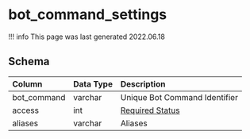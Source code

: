 # bot_command_settings

!!! info
	This page was last generated 2022.06.18

## Schema

| Column | Data Type | Description |
| :--- | :--- | :--- |
| bot_command | varchar | Unique Bot Command Identifier |
| access | int | [Required Status](../../../schema/account/account.md) |
| aliases | varchar | Aliases |

